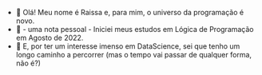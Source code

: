 - 👋 Olá! Meu nome é Raissa e, para mim, o universo da programação é novo.
- 👀 - uma nota pessoal - Iniciei meus estudos em Lógica de Programação em Agosto de 2022.
- 🌱 E, por ter um interesse imenso em DataScience, sei que tenho um longo caminho a percorrer (mas o tempo vai passar de qualquer forma, não é?)

<!---
delaraissa/delaraissa is a ✨ special ✨ repository because its `README.md` (this file) appears on your GitHub profile.
You can click the Preview link to take a look at your changes.
--->
